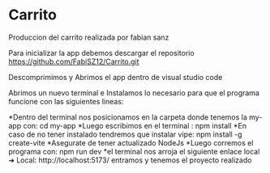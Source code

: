# Carrito
Produccion del carrito realizada por fabian sanz

Para inicializar la app debemos descargar el repositorio https://github.com/FabiSZ12/Carrito.git 

Descomprimimos y Abrimos el app dentro de visual studio code 

Abrimos un nuevo terminal e Instalamos lo necesario para que el programa funcione con las siguientes lineas:
			
	
*Dentro del terminal nos posicionamos en la carpeta donde tenemos la my-app con: cd my-app 
*Luego escribimos en el terminal : npm install
*En caso de no tener instalado tendremos que instalar vipe: npm install -g create-vite
*Asegurate de tener actualizado NodeJs
*Luego corremos el programa con: npm run dev
*el terminal nos arroja el siguiente enlace local   ➜  Local:   http://localhost:5173/ entramos y tenemos el proyecto realizado

